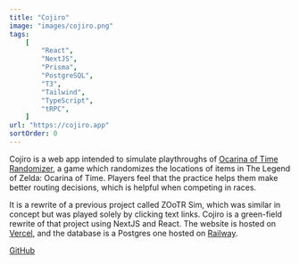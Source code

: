 ```yaml
---
title: "Cojiro"
image: "images/cojiro.png"
tags:
    [
        "React",
        "NextJS",
        "Prisma",
        "PostgreSQL",
        "T3",
        "Tailwind",
        "TypeScript",
        "tRPC",
    ]
url: "https://cojiro.app"
sortOrder: 0
---
```


Cojiro is a web app intended to simulate playthroughs of [Ocarina of Time Randomizer](https://ootrandomizer.com), a game which randomizes the locations of items in The Legend of Zelda: Ocarina of Time. Players feel that the practice helps them make better routing decisions, which is helpful when competing in races.

It is a rewrite of a previous project called ZOoTR Sim, which was similar in concept but was played solely by clicking text links. Cojiro is a green-field rewrite of that project using NextJS and React. The website is hosted on [Vercel](https://vercel.com), and the database is a Postgres one hosted on [Railway](https://railway.app).

[GitHub](https://github.com/christianlegge/cojiro)

